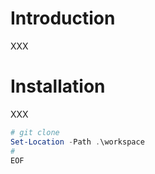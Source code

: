 # Introduction

XXX

# Installation

XXX

```powershell
# git clone
Set-Location -Path .\workspace
#
EOF
```